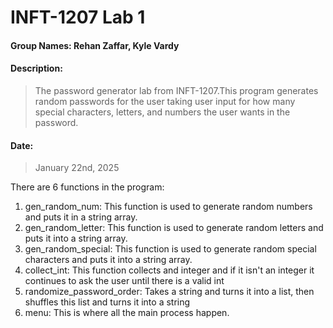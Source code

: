 # INFT-1207 Lab 1

#### Group Names: Rehan Zaffar, Kyle Vardy

#### Description:
>The password generator lab from INFT-1207.This program generates random passwords for the user taking user input for how many
special characters, letters, and numbers the user wants in the password. 

#### Date: 
> January 22nd, 2025

There are 6 functions in the program:

1. gen_random_num: This function is used to generate random numbers and puts it in a string array.
2. gen_random_letter: This function is used to generate random letters and puts it into a string array.
3. gen_random_special: This function is used to generate random special characters and puts it into a string array.
4. collect_int: This function collects and integer and if it isn't an integer it continues to ask the user until there is a valid int
5. randomize_password_order: Takes a string and turns it into a list, then shuffles this list and turns it into a string
6. menu: This is where all the main process happen. 
